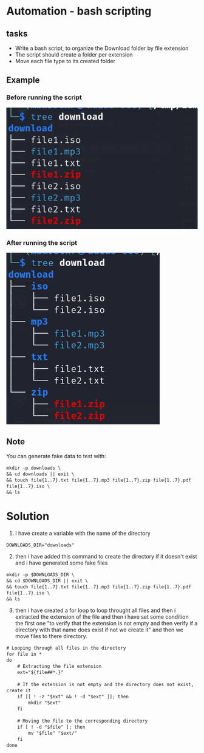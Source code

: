 # Automation - bash scripting  

## tasks
- Write a bash script, to organize the Download folder by file extension 
- The script should create a folder per extension
- Move each file type to its created folder

## Example 
### Before running the script 
![alt](./imgs/before_script_execution.png)


### After running the script
![alt](./imgs/after_script_execution.png)

## Note
You can generate fake data to test with:

```
mkdir -p downloads \
&& cd downloads || exit \
&& touch file{1..7}.txt file{1..7}.mp3 file{1..7}.zip file{1..7}.pdf file{1..7}.iso \
&& ls

```

# Solution
1. i have create a variable with the name of the directory
```
DOWNLOADS_DIR="downloads"
```
2. then i have added this command to create the directory if it doesn't exist and i have generated some fake files 
```
mkdir -p $DOWNLOADS_DIR \
&& cd $DOWNLOADS_DIR || exit \
&& touch file{1..7}.txt file{1..7}.mp3 file{1..7}.zip file{1..7}.pdf file{1..7}.iso \
&& ls
```
3. then i have created a for loop to loop throught all files and then i extracted the extension of the file and then i have set some condition the first one "to verify that the extension is not empty and then verify if a directory with that name does exist if not we create it" and then we move files to there directory.
```
# Looping through all files in the directory
for file in *
do
    # Extracting the file extension
    ext="${file##*.}"

    # If the extension is not empty and the directory does not exist, create it
    if [[ ! -z "$ext" && ! -d "$ext" ]]; then
        mkdir "$ext"
    fi

    # Moving the file to the corresponding directory
    if [ ! -d "$file" ]; then
        mv "$file" "$ext/"
    fi
done
```